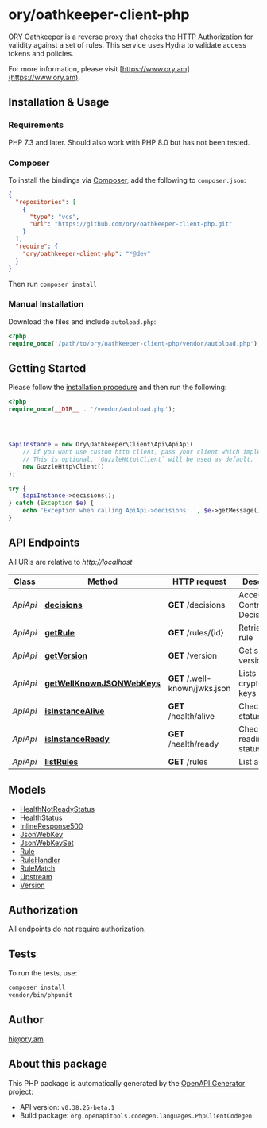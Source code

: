 # ory/oathkeeper-client-php

ORY Oathkeeper is a reverse proxy that checks the HTTP Authorization for validity against a set of rules. This service uses Hydra to validate access tokens and policies.

For more information, please visit [https://www.ory.am](https://www.ory.am).

## Installation & Usage

### Requirements

PHP 7.3 and later.
Should also work with PHP 8.0 but has not been tested.

### Composer

To install the bindings via [Composer](https://getcomposer.org/), add the following to `composer.json`:

```json
{
  "repositories": [
    {
      "type": "vcs",
      "url": "https://github.com/ory/oathkeeper-client-php.git"
    }
  ],
  "require": {
    "ory/oathkeeper-client-php": "*@dev"
  }
}
```

Then run `composer install`

### Manual Installation

Download the files and include `autoload.php`:

```php
<?php
require_once('/path/to/ory/oathkeeper-client-php/vendor/autoload.php');
```

## Getting Started

Please follow the [installation procedure](#installation--usage) and then run the following:

```php
<?php
require_once(__DIR__ . '/vendor/autoload.php');




$apiInstance = new Ory\Oathkeeper\Client\Api\ApiApi(
    // If you want use custom http client, pass your client which implements `GuzzleHttp\ClientInterface`.
    // This is optional, `GuzzleHttp\Client` will be used as default.
    new GuzzleHttp\Client()
);

try {
    $apiInstance->decisions();
} catch (Exception $e) {
    echo 'Exception when calling ApiApi->decisions: ', $e->getMessage(), PHP_EOL;
}

```

## API Endpoints

All URIs are relative to *http://localhost*

Class | Method | HTTP request | Description
------------ | ------------- | ------------- | -------------
*ApiApi* | [**decisions**](docs/Api/ApiApi.md#decisions) | **GET** /decisions | Access Control Decision API
*ApiApi* | [**getRule**](docs/Api/ApiApi.md#getrule) | **GET** /rules/{id} | Retrieve a rule
*ApiApi* | [**getVersion**](docs/Api/ApiApi.md#getversion) | **GET** /version | Get service version
*ApiApi* | [**getWellKnownJSONWebKeys**](docs/Api/ApiApi.md#getwellknownjsonwebkeys) | **GET** /.well-known/jwks.json | Lists cryptographic keys
*ApiApi* | [**isInstanceAlive**](docs/Api/ApiApi.md#isinstancealive) | **GET** /health/alive | Check alive status
*ApiApi* | [**isInstanceReady**](docs/Api/ApiApi.md#isinstanceready) | **GET** /health/ready | Check readiness status
*ApiApi* | [**listRules**](docs/Api/ApiApi.md#listrules) | **GET** /rules | List all rules

## Models

- [HealthNotReadyStatus](docs/Model/HealthNotReadyStatus.md)
- [HealthStatus](docs/Model/HealthStatus.md)
- [InlineResponse500](docs/Model/InlineResponse500.md)
- [JsonWebKey](docs/Model/JsonWebKey.md)
- [JsonWebKeySet](docs/Model/JsonWebKeySet.md)
- [Rule](docs/Model/Rule.md)
- [RuleHandler](docs/Model/RuleHandler.md)
- [RuleMatch](docs/Model/RuleMatch.md)
- [Upstream](docs/Model/Upstream.md)
- [Version](docs/Model/Version.md)

## Authorization
All endpoints do not require authorization.
## Tests

To run the tests, use:

```bash
composer install
vendor/bin/phpunit
```

## Author

hi@ory.am

## About this package

This PHP package is automatically generated by the [OpenAPI Generator](https://openapi-generator.tech) project:

- API version: `v0.38.25-beta.1`
- Build package: `org.openapitools.codegen.languages.PhpClientCodegen`
